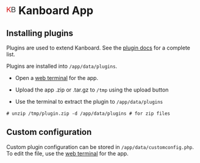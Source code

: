# <img src="../img/kanboard-logo.png" width="25px"> Kanboard App

## Installing plugins

Plugins are used to extend Kanboard. See the [plugin docs](http://kanboard.net/plugins)
for a complete list.

Plugins are installed into `/app/data/plugins`.

* Open a [web terminal](/documentation/apps/#web-terminal) for the app.

* Upload the app .zip or .tar.gz to `/tmp` using the upload button

* Use the terminal to extract the plugin to `/app/data/plugins`

```
# unzip /tmp/plugin.zip -d /app/data/plugins # for zip files
```

## Custom configuration

Custom plugin configuration can be stored in `/app/data/customconfig.php`. To edit
the file, use the [web terminal](/documentation/apps/#web-terminal) for the app.

